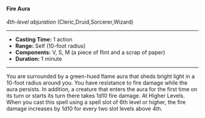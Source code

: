 #### Fire Aura
*4th-level abjuration* (Cleric,Druid,Sorcerer,Wizard)
___
- **Casting Time:** 1 action
- **Range:** Self (10-foot radius)
- **Components:** V, S, M (a piece of flint and a scrap of paper)
- **Duration:** 1 minute
---
You are surrounded by a green-hued flame aura
that sheds bright light in a 10-foot radius around
you. You have resistance to fire damage while the
aura persists. In addition, a creature that enters the
aura for the first time on its turn or starts its turn
there takes 1d10 fire damage.
At Higher Levels. When you cast this spell using
a spell slot of 6th level or higher, the fire damage
increases by 1d10 for every two slot levels above 4th.
